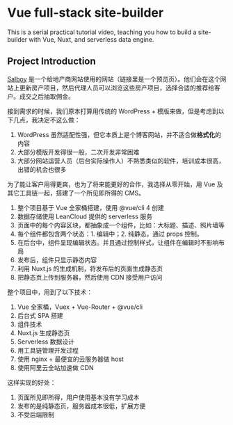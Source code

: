 Vue full-stack site-builder
========

This is a serial practical tutorial video, teaching you how to build a site-builder with Vue, Nuxt, and serverless data engine.

Project Introduction
--------

[Salboy](http://www.salboy.cn/crescent/) 是一个给地产商网站使用的网站（链接里是一个预览页）。他们会在这个网站上更新房产项目，然后代理人员可以浏览这些房产项目，选择合适的推荐给客户。成交之后抽取佣金。

接到需求的时候，我们原本打算用传统的 WordPress + 模版来做，但是考虑到以下几点，我决定不这么做：

1. WordPress 虽然适配性强，但它本质上是个博客网站，并不适合做**格式化**的内容
2. 大部分模版开发得很一般，二次开发非常困难
3. 大部分网站运营人员（后台实际操作人）不熟悉类似的软件，培训成本很高，出错的机会也很多

为了能让客户用得更爽，也为了将来能更好的合作，我选择从零开始，用 Vue 及其它工具链一起，搭建了一个所见即所得的 CMS。

1. 整个项目基于 Vue 全家桶搭建，使用 @vue/cli 4 创建
2. 数据存储使用 LeanCloud 提供的 serverless 服务
3. 页面中的每个内容区块，都抽象成一个组件，比如：大标题、描述、照片墙等
4. 每个组件都包含两个状态：1. 编辑中；2. 纯静态。通过 props 控制。
5. 在后台中，组件呈现编辑状态。并且通过控制样式，让组件在编辑时不影响布局
6. 发布后，组件只显示静态内容
7. 利用 Nuxt.js 的生成机制，将发布后的页面生成静态页
8. 把静态页上传到服务器，然后使用 CDN 接受用户访问

整个项目中，用到了以下技术：

1. Vue 全家桶，Vuex + Vue-Router + @vue/cli
2. 后台式 SPA 搭建
3. 组件技术
4. Nuxt.js 生成静态页
5. Serverless 数据设计
6. 用工具链管理开发过程
7. 使用 nginx + 最便宜的云服务器做 host
8. 使用阿里云全站加速做 CDN

这样实现的好处：

1. 页面所见即所得，用户使用基本没有学习成本
2. 发布的是纯静态页，服务器成本很低，扩展方便
3. 不受后端限制
